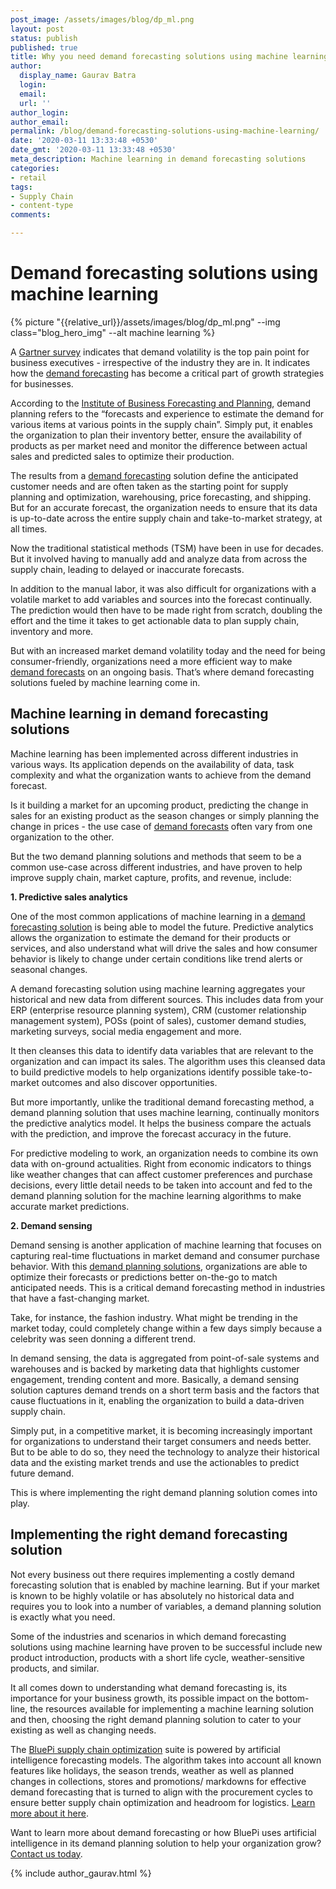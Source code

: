 ```yaml
---
post_image: /assets/images/blog/dp_ml.png
layout: post
status: publish
published: true
title: Why you need demand forecasting solutions using machine learning?
author:
  display_name: Gaurav Batra
  login: 
  email: 
  url: ''
author_login: 
author_email: 
permalink: /blog/demand-forecasting-solutions-using-machine-learning/
date: '2020-03-11 13:33:48 +0530'
date_gmt: '2020-03-11 13:33:48 +0530'
meta_description: Machine learning in demand forecasting solutions
categories:
- retail
tags:
- Supply Chain
- content-type
comments:

---
```

# Demand forecasting solutions using machine learning

{% picture "{{relative_url}}/assets/images/blog/dp_ml.png" --img class="blog_hero_img" --alt machine learning %}

A [Gartner survey](https://www.gartner.com/en/supply-chain/role/planning-leaders) indicates that demand volatility is the top pain point for business executives - irrespective of the industry they are in. It indicates how the [demand forecasting](https://www.bluepiit.com/blog/what-are-the-different-demand-forecasting-techniques) has become a critical part of growth strategies for businesses. 

According to the [Institute of Business Forecasting and Planning](https://demand-planning.com/), demand planning refers to the “forecasts and experience to estimate the demand for various items at various points in the supply chain”. Simply put, it enables the organization to plan their inventory better, ensure the availability of products as per market need and monitor the difference between actual sales and predicted sales to optimize their production. 

The results from a [demand forecasting](https://www.bluepiit.com/blog/what-are-the-different-demand-forecasting-techniques) solution define the anticipated customer needs and are often taken as the starting point for supply planning and optimization, warehousing, price forecasting, and shipping. But for an accurate forecast, the organization needs to ensure that its data is up-to-date across the entire supply chain and take-to-market strategy, at all times. 

Now the traditional statistical methods (TSM) have been in use for decades. But it involved having to manually add and analyze data from across the supply chain, leading to delayed or inaccurate forecasts. 

In addition to the manual labor, it was also difficult for organizations with a volatile market to add variables and sources into the forecast continually. The prediction would then have to be made right from scratch, doubling the effort and the time it takes to get actionable data to plan supply chain, inventory and more. 

But with an increased market demand volatility today and the need for being consumer-friendly, organizations need a more efficient way to make [demand forecasts](https://www.bluepiit.com/blog/what-are-the-different-demand-forecasting-techniques) on an ongoing basis. That’s where demand forecasting solutions fueled by machine learning come in. 


## Machine learning in demand forecasting solutions

Machine learning has been implemented across different industries in various ways. Its application depends on the availability of data, task complexity and what the organization wants to achieve from the demand forecast. 

Is it building a market for an upcoming product, predicting the change in sales for an existing product as the season changes or simply planning the change in prices - the use case of [demand forecasts](https://www.bluepiit.com/blog/what-are-the-different-demand-forecasting-techniques) often vary from one organization to the other. 

But the two demand planning solutions and methods that seem to be a common use-case across different industries, and have proven to help improve supply chain, market capture, profits, and revenue, include: 

**1. Predictive sales analytics**

One of the most common applications of machine learning in a [demand forecasting solution](https://www.bluepiit.com/blog/what-are-the-different-demand-forecasting-techniques) is being able to model the future. Predictive analytics allows the organization to estimate the demand for their products or services, and also understand what will drive the sales and how consumer behavior is likely to change under certain conditions like trend alerts or seasonal changes. 

A demand forecasting solution using machine learning aggregates your historical and new data from different sources. This includes data from your ERP (enterprise resource planning system), CRM (customer relationship management system), POSs (point of sales), customer demand studies, marketing surveys, social media engagement and more. 

It then cleanses this data to identify data variables that are relevant to the organization and can impact its sales. The algorithm uses this cleansed data to build predictive models to help organizations identify possible take-to-market outcomes and also discover opportunities.  

But more importantly, unlike the traditional demand forecasting method, a demand planning solution that uses machine learning, continually monitors the predictive analytics model. It helps the business compare the actuals with the prediction, and improve the forecast accuracy in the future. 

For predictive modeling to work, an organization needs to combine its own data with on-ground actualities. Right from economic indicators to things like weather changes that can affect customer preferences and purchase decisions, every little detail needs to be taken into account and fed to the demand planning solution for the machine learning algorithms to make accurate market predictions.   

**2. Demand sensing**

Demand sensing is another application of machine learning that focuses on capturing real-time fluctuations in market demand and consumer purchase behavior. With this [demand planning solutions](https://www.bluepiit.com/blog/why-demand-planning/), organizations are able to optimize their forecasts or predictions better on-the-go to match anticipated needs. This is a critical demand forecasting method in industries that have a fast-changing market. 

Take, for instance, the fashion industry. What might be trending in the market today, could completely change within a few days simply because a celebrity was seen donning a different trend. 

In demand sensing, the data is aggregated from point-of-sale systems and warehouses and is backed by marketing data that highlights customer engagement, trending content and more. Basically, a demand sensing solution captures demand trends on a short term basis and the factors that cause fluctuations in it, enabling the organization to build a data-driven supply chain. 

Simply put, in a competitive market, it is becoming increasingly important for organizations to understand their target consumers and needs better. But to be able to do so, they need the technology to analyze their historical data and the existing market trends and use the actionables to predict future demand. 

This is where implementing the right demand planning solution comes into play. 


## Implementing the right demand forecasting solution 

Not every business out there requires implementing a costly demand forecasting solution that is enabled by machine learning. But if your market is known to be highly volatile or has absolutely no historical data and requires you to look into a number of variables, a demand planning solution is exactly what you need. 

Some of the industries and scenarios in which demand forecasting solutions using machine learning have proven to be successful include new product introduction, products with a short life cycle, weather-sensitive products, and similar. 

It all comes down to understanding what demand forecasting is, its importance for your business growth, its possible impact on the bottom-line, the resources available for implementing a machine learning solution and then, choosing the right demand planning solution to cater to your existing as well as changing needs.  

 

The [BluePi supply chain optimization](https://www.bluepiit.com/retail/supply-chain-optimization) suite is powered by artificial intelligence forecasting models. The algorithm takes into account all known features like holidays, the season trends, weather as well as planned changes in collections, stores and promotions/ markdowns for effective demand forecasting that is turned to align with the procurement cycles to ensure better supply chain optimization and headroom for logistics. [Learn more about it here](https://www.bluepiit.com/retail/supply-chain-optimization). 

Want to learn more about demand forecasting or how BluePi uses artificial intelligence in its demand planning solution to help your organization grow? [Contact us today](https://www.bluepiit.com/contact-us). 

{% include author_gaurav.html %}